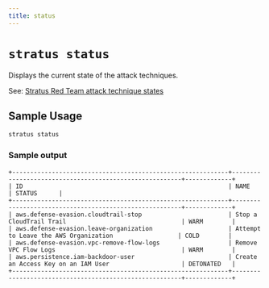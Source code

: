 ```yaml
---
title: status
---
```

# `stratus status`

Displays the current state of the attack techniques.

See: [Stratus Red Team attack technique states](../../getting-started/#state-machine)

## Sample Usage

```bash title="List the current state of available attack techniques"
stratus status
```

### Sample output

```
+------------------------------------------------------------+--------------------------------------------------------+-------------+
| ID                                                         | NAME                                                   | STATUS      |
+------------------------------------------------------------+--------------------------------------------------------+-------------+
| aws.defense-evasion.cloudtrail-stop                        | Stop a CloudTrail Trail                                | WARM        |
| aws.defense-evasion.leave-organization                     | Attempt to Leave the AWS Organization                  | COLD        |
| aws.defense-evasion.vpc-remove-flow-logs                   | Remove VPC Flow Logs                                   | WARM        |
| aws.persistence.iam-backdoor-user                          | Create an Access Key on an IAM User                    | DETONATED   |
+------------------------------------------------------------+--------------------------------------------------------+-------------+
```